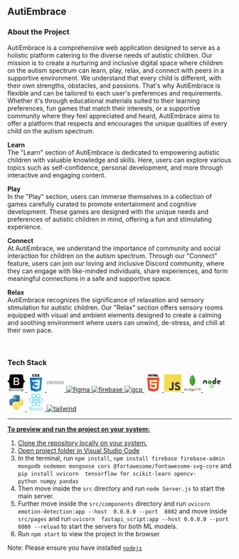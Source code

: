 
## AutiEmbrace

### About the Project
AutiEmbrace is a comprehensive web application designed to serve as a holistic platform catering to the diverse needs of autistic children. Our mission is to create a nurturing and inclusive digital space where children on the autism spectrum can learn, play, relax, and connect with peers in a supportive environment. We understand that every child is different, with their own strengths, obstacles, and passions. That's why AutiEmbrace is flexible and can be tailored to each user's preferences and requirements. Whether it's through educational materials suited to their learning preferences, fun games that match their interests, or a supportive community where they feel appreciated and heard, AutiEmbrace aims to offer a platform that respects and encourages the unique qualities of every child on the autism spectrum.

**Learn** <br>
The "Learn" section of AutiEmbrace is dedicated to empowering autistic children with valuable knowledge and skills. Here, users can explore various topics such as self-confidence, personal development, and more through interactive and engaging content.

**Play** <br>
In the "Play" section, users can immerse themselves in a collection of games carefully curated to promote entertainment and cognitive development. These games are designed with the unique needs and preferences of autistic children in mind, offering a fun and stimulating experience.

**Connect** <br>
At AutiEmbrace, we understand the importance of community and social interaction for children on the autism spectrum. Through our "Connect" feature, users can join our loving and inclusive Discord community, where they can engage with like-minded individuals, share experiences, and form meaningful connections in a safe and supportive space.

**Relax** <br>
AutiEmbrace recognizes the significance of relaxation and sensory stimulation for autistic children. Our "Relax" section offers sensory rooms equipped with visual and ambient elements designed to create a calming and soothing environment where users can unwind, de-stress, and chill at their own pace.

<br>

### Tech Stack
<p align="left"> <a href="https://getbootstrap.com" target="_blank" rel="noreferrer"> <img src="https://raw.githubusercontent.com/devicons/devicon/master/icons/bootstrap/bootstrap-plain-wordmark.svg" alt="bootstrap" width="40" height="40"/> </a> <a href="https://www.w3schools.com/css/" target="_blank" rel="noreferrer"> <img src="https://raw.githubusercontent.com/devicons/devicon/master/icons/css3/css3-original-wordmark.svg" alt="css3" width="40" height="40"/> </a> <a href="https://expressjs.com" target="_blank" rel="noreferrer"> <img src="https://raw.githubusercontent.com/devicons/devicon/master/icons/express/express-original-wordmark.svg" alt="express" width="40" height="40"/> </a> <a href="https://www.figma.com/" target="_blank" rel="noreferrer"> <img src="https://www.vectorlogo.zone/logos/figma/figma-icon.svg" alt="figma" width="40" height="40"/> </a> <a href="https://firebase.google.com/" target="_blank" rel="noreferrer"> <img src="https://www.vectorlogo.zone/logos/firebase/firebase-icon.svg" alt="firebase" width="40" height="40"/> </a> <a href="https://cloud.google.com" target="_blank" rel="noreferrer"> <img src="https://www.vectorlogo.zone/logos/google_cloud/google_cloud-icon.svg" alt="gcp" width="40" height="40"/> </a> <a href="https://www.w3.org/html/" target="_blank" rel="noreferrer"> <img src="https://raw.githubusercontent.com/devicons/devicon/master/icons/html5/html5-original-wordmark.svg" alt="html5" width="40" height="40"/> </a> <a href="https://developer.mozilla.org/en-US/docs/Web/JavaScript" target="_blank" rel="noreferrer"> <img src="https://raw.githubusercontent.com/devicons/devicon/master/icons/javascript/javascript-original.svg" alt="javascript" width="40" height="40"/> </a> <a href="https://www.mongodb.com/" target="_blank" rel="noreferrer"> <img src="https://raw.githubusercontent.com/devicons/devicon/master/icons/mongodb/mongodb-original-wordmark.svg" alt="mongodb" width="40" height="40"/> </a> <a href="https://nodejs.org" target="_blank" rel="noreferrer"> <img src="https://raw.githubusercontent.com/devicons/devicon/master/icons/nodejs/nodejs-original-wordmark.svg" alt="nodejs" width="40" height="40"/> </a> <a href="https://www.python.org" target="_blank" rel="noreferrer"> <img src="https://raw.githubusercontent.com/devicons/devicon/master/icons/python/python-original.svg" alt="python" width="40" height="40"/> </a> <a href="https://reactjs.org/" target="_blank" rel="noreferrer"> <img src="https://raw.githubusercontent.com/devicons/devicon/master/icons/react/react-original-wordmark.svg" alt="react" width="40" height="40"/> </a> <a href="https://tailwindcss.com/" target="_blank" rel="noreferrer"> <img src="https://www.vectorlogo.zone/logos/tailwindcss/tailwindcss-icon.svg" alt="tailwind" width="40" height="40"/> </a> <a href="https://www.typescriptlang.org/" target="_blank" rel="noreferrer"> 


<br>
<hr>

**To preview and run the project on your system:**
  1) Clone the repository locally on your system.
  1) Open project folder in <a href="https://code.visualstudio.com/download">Visual Studio Code</a>
  2) In the terminal, run `npm install`, `npm install firebase firebase-admin mongodb nodemon mongoose cors @fortawesome/fontawesome-svg-core` and `pip install uvicorn 
     tensorflow fer scikit-learn opencv-python numpy pandas`
  3) Then move inside the `src` directory and run `node Server.js` to start the main server.
  4) Further move inside the `src/components` directory and run `uvicorn emotion-detection:app --host  0.0.0.0 --port  8082` and move inside `src/pages` and run `uvicorn 
     fastapi_script:app --host 0.0.0.0 --port 8080 --reload` to start the servers for both ML models.
  5) Run `npm start` to view the project in the browser

Note: Please ensure you have installed <code><a href="https://nodejs.org/en/download/">nodejs</a></code>
  
